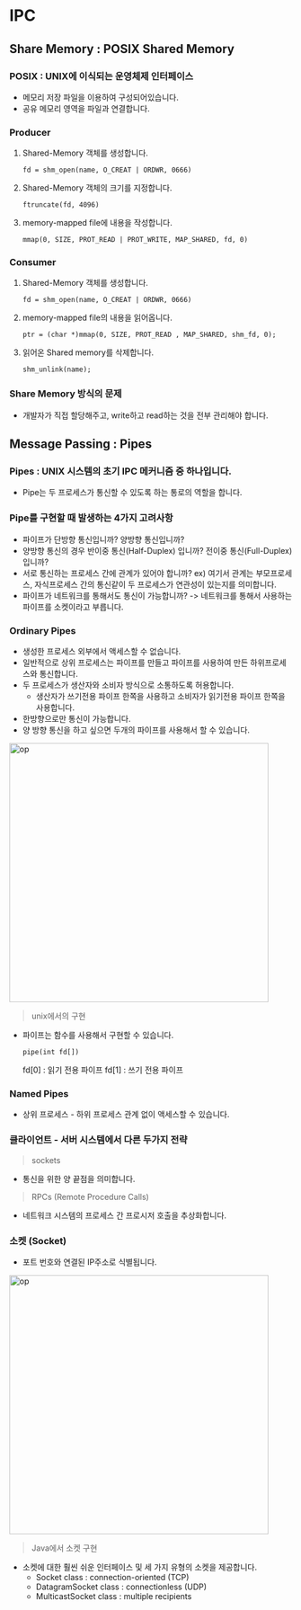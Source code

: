 # IPC
## Share Memory : POSIX Shared Memory
### POSIX : UNIX에 이식되는 운영체제 인터페이스
- 메모리 저장 파일을 이용하여 구성되어있습니다.
- 공유 메모리 영역을 파일과 연결합니다.
### Producer
1. Shared-Memory 객체를 생성합니다.
	```
	fd = shm_open(name, O_CREAT | ORDWR, 0666)
	```
2. Shared-Memory 객체의 크기를 지정합니다.
	```
	ftruncate(fd, 4096)
	```
3. memory-mapped file에 내용을 작성합니다.
	```
	mmap(0, SIZE, PROT_READ | PROT_WRITE, MAP_SHARED, fd, 0)
	```
### Consumer
1. Shared-Memory 객체를 생성합니다.
	```
	fd = shm_open(name, O_CREAT | ORDWR, 0666)
	```
2. memory-mapped file의 내용을 읽어옵니다.
	```
	ptr = (char *)mmap(0, SIZE, PROT_READ , MAP_SHARED, shm_fd, 0);
	```
3. 읽어온 Shared memory를 삭제합니다.
	```
	shm_unlink(name);
	```
### Share Memory 방식의 문제
- 개발자가 직접 할당해주고, write하고 read하는 것을 전부 관리해야 합니다.
## Message Passing : Pipes
### Pipes : UNIX 시스템의 초기 IPC 메커니즘 중 하나입니다.
- Pipe는 두 프로세스가 통신할 수 있도록 하는 통로의 역할을 합니다.
### Pipe를 구현할 때 발생하는 4가지 고려사항
- 파이프가 단방향 통신입니까? 양방향 통신입니까?
- 양방향 통신의 경우 반이중 통신(Half-Duplex) 입니까? 전이중 통신(Full-Duplex)입니까?
- 서로 통신하는 프로세스 간에 관계가 있어야 합니까?
ex) 여기서 관계는 부모프로세스, 자식프로세스 간의 통신같이 두 프로세스가 연관성이 있는지를 의미합니다.
- 파이프가 네트워크를 통해서도 통신이 가능합니까? -> 네트워크를 통해서 사용하는 파이프를 소켓이라고 부릅니다.
### Ordinary Pipes
- 생성한 프로세스 외부에서 액세스할 수 없습니다.
- 일반적으로 상위 프로세스는 파이프를 만들고 파이프를 사용하여 만든 하위프로세스와 통신합니다.
- 두 프로세스가 생산자와 소비자 방식으로 소통하도록 허용합니다.
	- 생산자가 쓰기전용 파이프 한쪽을 사용하고 소비자가 읽기전용 파이프 한쪽을 사용합니다.
- 한방향으로만 통신이 가능합니다.
- 양 방향 통신을 하고 싶으면 두개의 파이프를 사용해서 할 수 있습니다.
<img width="461" alt="op" src="https://user-images.githubusercontent.com/41960243/130849339-031213b0-492e-4b3a-bb7b-99c1339a8e11.PNG">

> unix에서의 구현
- 파이프는 함수를 사용해서 구현할 수 있습니다.
	```
	pipe(int fd[])
	```
	fd[0] : 읽기 전용 파이프
	fd[1] : 쓰기 전용 파이프

### Named Pipes
- 상위 프로세스 - 하위 프로세스 관계 없이 액세스할 수 있습니다.
### 클라이언트 - 서버 시스템에서 다른 두가지 전략
> sockets
- 통신을 위한 양 끝점을 의미합니다.
> RPCs (Remote Procedure Calls)
- 네트워크 시스템의 프로세스 간 프로시저 호출을 추상화합니다.
### 소켓 (Socket)
- 포트 번호와 연결된 IP주소로 식별됩니다.
<img width="461" alt="op" src="https://s3.us-west-2.amazonaws.com/secure.notion-static.com/4353c02d-e3cf-4df0-8e0b-693b126eb3c4/Untitled.png?X-Amz-Algorithm=AWS4-HMAC-SHA256&X-Amz-Credential=AKIAT73L2G45O3KS52Y5%2F20210830%2Fus-west-2%2Fs3%2Faws4_request&X-Amz-Date=20210830T070405Z&X-Amz-Expires=86400&X-Amz-Signature=ac1853e84dd183e0624219453ef4446c270d4ff819306ec8d69a95ed6d523f99&X-Amz-SignedHeaders=host&response-content-disposition=filename%20%3D%22Untitled.png%22">

> Java에서 소켓 구현
- 소켓에 대한 훨씬 쉬운 인터페이스 및 세 가지 유형의 소켓을 제공합니다.
	- Socket class : connection-oriented (TCP)
	- DatagramSocket class : connectionless (UDP)
	- MulticastSocket class : multiple recipients